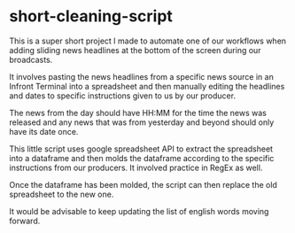 # short-cleaning-script

This is a super short project I made to automate one of our workflows when adding sliding news headlines at the bottom of the screen during our broadcasts.

It involves pasting the news headlines from a specific news source in an Infront Terminal into a spreadsheet and then manually editing the headlines and dates to specific instructions given to us by our producer. 

The news from the day should have HH:MM for the time the news was released and any news that was from yesterday and beyond should only have its date once.

This little script uses google spreadsheet API to extract the spreadsheet into a dataframe and then molds the dataframe according to the specific instructions from our producers. It involved practice in RegEx as well. 

Once the dataframe has been molded, the script can then replace the old spreadsheet to the new one. 

It would be advisable to keep updating the list of english words moving forward. 